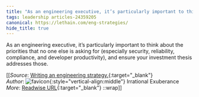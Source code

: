 ```yaml
---
title: "As an engineering executive, it’s particularly important to think about ..."
tags: leadership articles-24359205
canonical: https://lethain.com/eng-strategies/
hide_title: true
---
```


As an engineering executive, it’s particularly important to think about the priorities that no one else is asking for (especially security, reliability, compliance, and developer productivity), and ensure your investment thesis addresses those.


[[_Source_: [Writing an engineering strategy.](https://lethain.com/eng-strategies/){:target="_blank"}<br>
_Author_: ![favicon](https://s2.googleusercontent.com/s2/favicons?domain=lethain.com){:style="vertical-align:middle"} Irrational Exuberance<br>
_More_: [Readwise URL](https://readwise.io/open/475698491){:target="_blank"}
::wrap]]